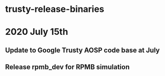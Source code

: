 # trusty-release-binaries

# 2020 July 15th
## Update to Google Trusty AOSP code base at July
## Release rpmb_dev for RPMB simulation
